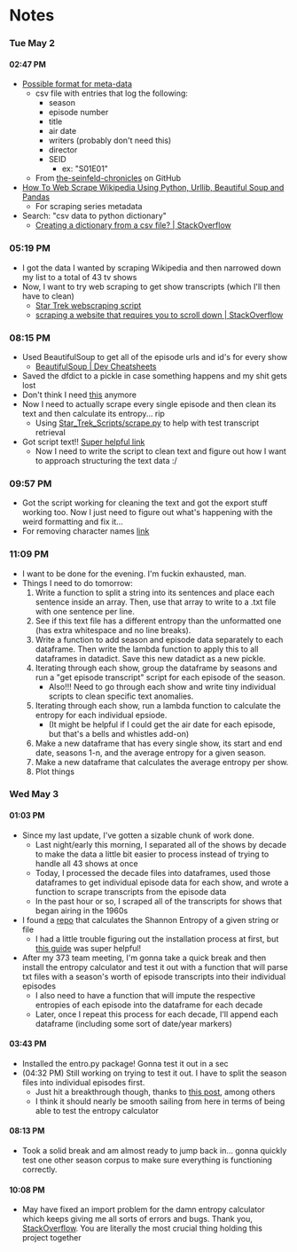 # Notes
### Tue May 2
#### 02:47 PM
- [Possible format for meta-data](https://github.com/4m4n5/the-seinfeld-chronicles/blob/master/episode_info.csv)
    - csv file with entries that log the following:
        - season
        - episode number
        - title
        - air date
        - writers (probably don't need this)
        - director
        - SEID
            - ex: "S01E01"
    - From [the-seinfeld-chronicles](https://github.com/4m4n5/the-seinfeld-chronicles) on GitHub
- [How To Web Scrape Wikipedia Using Python, Urllib, Beautiful Soup and Pandas](https://alanhylands.com/how-to-web-scrape-wikipedia-python-urllib-beautiful-soup-pandas/)
    - For scraping series metadata
- Search: "csv data to python dictionary"
    - [Creating a dictionary from a csv file? | StackOverflow](https://stackoverflow.com/questions/6740918/creating-a-dictionary-from-a-csv-file)
### 05:19 PM
- I got the data I wanted by scraping Wikipedia and then narrowed down my list to a total of 43 tv shows
- Now, I want to try web scraping to get show transcripts (which I'll then have to clean)
    - [Star Trek webscraping script](https://github.com/BirkoRuzicka/Star-Trek-Transcripts/blob/main/StarTrek_webscraping.py)
    - [scraping a website that requires you to scroll down | StackOverflow](https://stackoverflow.com/questions/45620396/scraping-a-website-that-requires-you-to-scroll-down)
### 08:15 PM
- Used BeautifulSoup to get all of the episode urls and id's for every show
    - [BeautifulSoup | Dev Cheatsheets](https://michaelcurrin.github.io/dev-cheatsheets/cheatsheets/python/libraries/beautifulsoup.html)
- Saved the dfdict to a pickle in case something happens and my shit gets lost
- Don't think I need [this](https://towardsdatascience.com/scraping-from-all-over-wikipedia-4aecadcedf11) anymore
- Now I need to actually scrape every single episode and then clean its text and then calculate its entropy... rip
    - Using [Star_Trek_Scripts/scrape.py](https://github.com/GJBroughton/Star_Trek_Scripts/blob/master/scrape.py) to help with test transcript retrieval
- Got script text!! [Super helpful link](https://proxyway.com/knowledge-base/how-to-get-text-from-div-using-beautifulsoup)
    - Now I need to write the script to clean text and figure out how I want to approach structuring the text data :/
### 09:57 PM
- Got the script working for cleaning the text and got the export stuff working too. Now I just need to figure out what's happening with the weird formatting and fix it...
- For removing character names [link](https://stackoverflow.com/questions/49281051/removing-capital-letters-from-a-python-string)
### 11:09 PM
- I want to be done for the evening. I'm fuckin exhausted, man.
- Things I need to do tomorrow:
    1. Write a function to split a string into its sentences and place each sentence inside an array. Then, use that array to write to a .txt file with one sentence per line.
    2. See if this text file has a different entropy than the unformatted one (has extra whitespace and no line breaks).
    3. Write a function to add season and episode data separately to each dataframe. Then write the lambda function to apply this to all dataframes in datadict. Save this new datadict as a new pickle.
    4. Iterating through each show, group the dataframe by seasons and run a "get episode transcript" script for each episode of the season.
        - Also!!! Need to go through each show and write tiny individual scripts to clean specific text anomalies.
    5. Iterating through each show, run a lambda function to calculate the entropy for each individual epsiode.
        - (It might be helpful if I could get the air date for each episode, but that's a bells and whistles add-on)
    6. Make a new dataframe that has every single show, its start and end date, seasons 1-n, and the average entropy for a given season.
    7. Make a new dataframe that calculates the average entropy per show.
    8. Plot things
### Wed May 3
#### 01:03 PM
- Since my last update, I've gotten a sizable chunk of work done.
    - Last night/early this morning, I separated all of the shows by decade to make the data a little bit easier to process instead of trying to handle all 43 shows at once
    - Today, I processed the decade files into dataframes, used those dataframes to get individual episode data for each show, and wrote a function to scrape transcripts from the episode data
    - In the past hour or so, I scraped all of the transcripts for shows that began airing in the 1960s
- I found a [repo](https://github.com/creyD/entro.py) that calculates the Shannon Entropy of a given string or file
    - I had a little trouble figuring out the installation process at first, but [this guide](https://adamj.eu/tech/2019/03/11/pip-install-from-a-git-repository/) was super helpful!
- After my 373 team meeting, I'm gonna take a quick break and then install the entropy calculator and test it out with a function that will parse txt files with a season's worth of episode transcripts into their individual episodes
    - I also need to have a function that will impute the respective entropies of each episode into the dataframe for each decade
    - Later, once I repeat this process for each decade, I'll append each dataframe (including some sort of date/year markers)
#### 03:43 PM
- Installed the entro.py package! Gonna test it out in a sec
- (04:32 PM) Still working on trying to test it out. I have to split the season files into individual episodes first.
    - Just hit a breakthrough though, thanks to [this post](https://pynative.com/python-regex-split/), among others
    - I think it should nearly be smooth sailing from here in terms of being able to test the entropy calculator
#### 08:13 PM
- Took a solid break and am almost ready to jump back in... gonna quickly test one other season corpus to make sure everything is functioning correctly.
#### 10:08 PM
- May have fixed an import problem for the damn entropy calculator which keeps giving me all sorts of errors and bugs. Thank you, [StackOverflow](https://stackoverflow.com/questions/48796169/how-to-fix-ipykernel-launcher-py-error-unrecognized-arguments-in-jupyter). You are literally the most crucial thing holding this project together